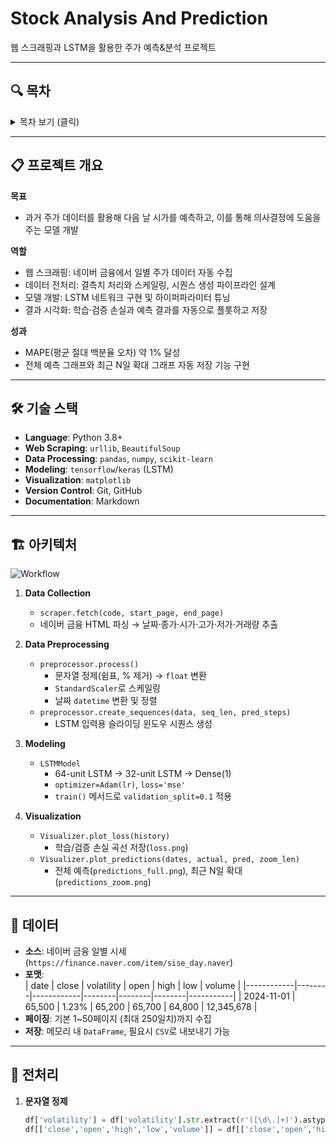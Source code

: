 # Stock Analysis And Prediction
웹 스크래핑과 LSTM을 활용한 주가 예측&분석 프로젝트

---

## 🔍 목차

<details>
<summary>목차 보기 (클릭)</summary>

1. [프로젝트 개요](#프로젝트-개요)  
2. [기술 스택](#기술-스택)  
3. [아키텍처](#아키텍처)  
4. [데이터](#데이터)  
5. [전처리](#전처리)  
6. [모델링](#모델링)  
7. [결과 및 평가](#결과-및-평가)  
8. [사용 방법](#사용-방법)  
9. [향후 계획](#향후-계획)  

</details>

---

## 📋 프로젝트 개요

**목표**  
- 과거 주가 데이터를 활용해 다음 날 시가를 예측하고, 이를 통해 의사결정에 도움을 주는 모델 개발

**역할**  
- 웹 스크래핑: 네이버 금융에서 일별 주가 데이터 자동 수집  
- 데이터 전처리: 결측치 처리와 스케일링, 시퀀스 생성 파이프라인 설계  
- 모델 개발: LSTM 네트워크 구현 및 하이퍼파라미터 튜닝  
- 결과 시각화: 학습·검증 손실과 예측 결과를 자동으로 플롯하고 저장

**성과**  
- MAPE(평균 절대 백분율 오차) 약 1% 달성  
- 전체 예측 그래프와 최근 N일 확대 그래프 자동 저장 기능 구현  

---

## 🛠 기술 스택

- **Language**: Python 3.8+  
- **Web Scraping**: `urllib`, `BeautifulSoup`  
- **Data Processing**: `pandas`, `numpy`, `scikit-learn`  
- **Modeling**: `tensorflow`/`keras` (LSTM)  
- **Visualization**: `matplotlib`  
- **Version Control**: Git, GitHub  
- **Documentation**: Markdown  

---

## 🏗 아키텍처

![Workflow](docs/images/workflow.png)

1. **Data Collection**  
   - `scraper.fetch(code, start_page, end_page)`  
   - 네이버 금융 HTML 파싱 → 날짜·종가·시가·고가·저가·거래량 추출  

2. **Data Preprocessing**  
   - `preprocessor.process()`  
     - 문자열 정제(쉼표, % 제거) → `float` 변환  
     - `StandardScaler`로 스케일링  
     - 날짜 `datetime` 변환 및 정렬  
   - `preprocessor.create_sequences(data, seq_len, pred_steps)`  
     - LSTM 입력용 슬라이딩 윈도우 시퀀스 생성  

3. **Modeling**  
   - `LSTMModel`  
     - 64-unit LSTM → 32-unit LSTM → Dense(1)  
     - `optimizer=Adam(lr)`, `loss='mse'`  
     - `train()` 메서드로 `validation_split=0.1` 적용  

4. **Visualization**  
   - `Visualizer.plot_loss(history)`  
     - 학습/검증 손실 곡선 저장(`loss.png`)  
   - `Visualizer.plot_predictions(dates, actual, pred, zoom_len)`  
     - 전체 예측(`predictions_full.png`), 최근 N일 확대(`predictions_zoom.png`)  

---

## 💾 데이터

- **소스**: 네이버 금융 일별 시세 (`https://finance.naver.com/item/sise_day.naver`)  
- **포맷**:  
  | date       | close  | volatility | open   | high   | low    | volume    |
  |------------|--------|------------|--------|--------|--------|-----------|
  | 2024-11-01 | 65,500 | 1.23%      | 65,200 | 65,700 | 64,800 | 12,345,678 |
- **페이징**: 기본 1~50페이지 (최대 250일치)까지 수집  
- **저장**: 메모리 내 `DataFrame`, 필요시 `CSV`로 내보내기 가능  

---

## 🔄 전처리

1. **문자열 정제**  
   ```python
   df['volatility'] = df['volatility'].str.extract(r'([\d\.]+)').astype(float)
   df[['close','open','high','low','volume']] = df[['close','open','high','low','volume']].astype(float)

